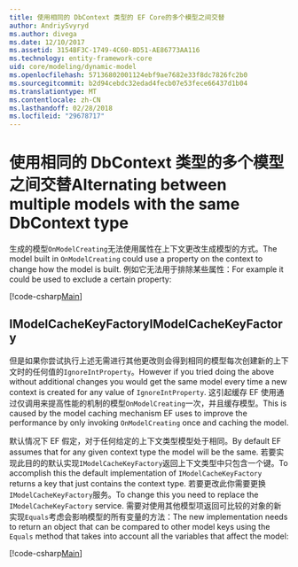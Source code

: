 ```yaml
---
title: 使用相同的 DbContext 类型的 EF Core的多个模型之间交替
author: AndriySvyryd
ms.author: divega
ms.date: 12/10/2017
ms.assetid: 3154BF3C-1749-4C60-8D51-AE86773AA116
ms.technology: entity-framework-core
uid: core/modeling/dynamic-model
ms.openlocfilehash: 57136802001124ebf9ae7682e33f8dc7826fc2b0
ms.sourcegitcommit: b2d94cebdc32edad4fecb07e53fece66437d1b04
ms.translationtype: MT
ms.contentlocale: zh-CN
ms.lasthandoff: 02/28/2018
ms.locfileid: "29678717"
---
```

# <a name="alternating-between-multiple-models-with-the-same-dbcontext-type"></a><span data-ttu-id="85b4b-102">使用相同的 DbContext 类型的多个模型之间交替</span><span class="sxs-lookup"><span data-stu-id="85b4b-102">Alternating between multiple models with the same DbContext type</span></span>

<span data-ttu-id="85b4b-103">生成的模型`OnModelCreating`无法使用属性在上下文更改生成模型的方式。</span><span class="sxs-lookup"><span data-stu-id="85b4b-103">The model built in `OnModelCreating` could use a property on the context to change how the model is built.</span></span> <span data-ttu-id="85b4b-104">例如它无法用于排除某些属性：</span><span class="sxs-lookup"><span data-stu-id="85b4b-104">For example it could be used to exclude a certain property:</span></span>

[!code-csharp[Main](../../../samples/core/DynamicModel/DynamicContext.cs?name=Class)]

## <a name="imodelcachekeyfactory"></a><span data-ttu-id="85b4b-105">IModelCacheKeyFactory</span><span class="sxs-lookup"><span data-stu-id="85b4b-105">IModelCacheKeyFactory</span></span>
<span data-ttu-id="85b4b-106">但是如果你尝试执行上述无需进行其他更改则会得到相同的模型每次创建新的上下文时的任何值的`IgnoreIntProperty`。</span><span class="sxs-lookup"><span data-stu-id="85b4b-106">However if you tried doing the above without additional changes you would get the same model every time a new context is created for any value of `IgnoreIntProperty`.</span></span> <span data-ttu-id="85b4b-107">这引起缓存 EF 使用通过仅调用来提高性能的机制的模型`OnModelCreating`一次，并且缓存模型。</span><span class="sxs-lookup"><span data-stu-id="85b4b-107">This is caused by the model caching mechanism EF uses to improve the performance by only invoking `OnModelCreating` once and caching the model.</span></span>

<span data-ttu-id="85b4b-108">默认情况下 EF 假定，对于任何给定的上下文类型模型处于相同。</span><span class="sxs-lookup"><span data-stu-id="85b4b-108">By default EF assumes that for any given context type the model will be the same.</span></span> <span data-ttu-id="85b4b-109">若要实现此目的的默认实现`IModelCacheKeyFactory`返回上下文类型中只包含一个键。</span><span class="sxs-lookup"><span data-stu-id="85b4b-109">To accomplish this the default implementation of `IModelCacheKeyFactory` returns a key that just contains the context type.</span></span> <span data-ttu-id="85b4b-110">若要更改此你需要更换`IModelCacheKeyFactory`服务。</span><span class="sxs-lookup"><span data-stu-id="85b4b-110">To change this you need to replace the `IModelCacheKeyFactory` service.</span></span> <span data-ttu-id="85b4b-111">需要对使用其他模型项返回可比较的对象的新实现`Equals`考虑会影响模型的所有变量的方法：</span><span class="sxs-lookup"><span data-stu-id="85b4b-111">The new implementation needs to return an object that can be compared to other model keys using the `Equals` method that takes into account all the variables that affect the model:</span></span>

[!code-csharp[Main](../../../samples/core/DynamicModel/DynamicModelCacheKeyFactory.cs?name=Class)]
